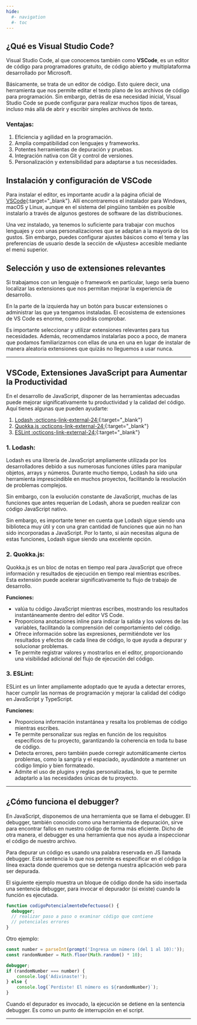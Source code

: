 ```yaml
---
hide:
  #- navigation
  #- toc
---
```


## **¿Qué es Visual Studio Code?**

Visual Studio Code, al que conocemos también como **VSCode**, es un editor de código para programadores gratuito, de código abierto y multiplataforma desarrollado por Microsoft.

Básicamente, se trata de un editor de código. Esto quiere decir, una herramienta que nos permite editar el texto plano de los archivos de código para programación. Sin embargo, detrás de esa necesidad inicial, Visual Studio Code se puede configurar para realizar muchos tipos de tareas, incluso más allá de abrir y escribir simples archivos de texto.

### **Ventajas:**

  1. Eficiencia y agilidad en la programación.
  2. Amplia compatibilidad con lenguajes y frameworks.
  3. Potentes herramientas de depuración y pruebas.
  4. Integración nativa con Git y control de versiones.
  5. Personalización y extensibilidad para adaptarse a tus necesidades.

## **Instalación y configuración de VSCode**

Para instalar el editor, es importante acudir a la página oficial de [VSCode](https://code.visualstudio.com){:target="_blank"}. Allí encontraremos el instalador para Windows, macOS y Linux, aunque en el sistema del pingüino también es posible instalarlo a través de algunos gestores de software de las distribuciones.

Una vez instalado, ya tenemos lo suficiente para trabajar con muchos lenguajes y con unas personalizaciones que se adaptan a la mayoría de los gustos. Sin embargo, puedes configurar ajustes básicos como el tema y las preferencias de usuario desde la sección de «Ajustes» accesible mediante el menú superior.

## **Selección y uso de extensiones relevantes**
Si trabajamos con un lenguaje o framework en particular, luego sería bueno localizar las extensiones que nos permitan mejorar la experiencia de desarrollo. 

En la parte de la izquierda hay un botón para buscar extensiones o administrar las que ya tengamos instaladas. El ecosistema de extensiones de VS Code es enorme, como podrás comprobar.

Es importante seleccionar y utilizar extensiones relevantes para tus necesidades. Además, recomendamos instalarlas poco a poco, de manera que podamos familiarizarnos con ellas de una en una en lugar de instalar de manera aleatoria extensiones que quizás no lleguemos a usar nunca.

***

## **VSCode, Extensiones JavaScript para Aumentar la Productividad**

En el desarrollo de JavaScript, disponer de las herramientas adecuadas puede mejorar significativamente tu productividad y la calidad del código. Aquí tienes algunas que pueden ayudarte:

  1. [Lodash :octicons-link-external-24:](https://lodash.com/){:target="_blank"}
  2. [Quokka.js :octicons-link-external-24:](https://quokkajs.com/){:target="_blank"}
  3. [ESLint :octicons-link-external-24:](https://es.eslint.org/play/){:target="_blank"}

### **1. Lodash:**

Lodash es una librería de JavaScript ampliamente utilizada por los desarrolladores debido a sus numerosas funciones útiles para manipular objetos, arrays y números. Durante mucho tiempo, Lodash ha sido una herramienta imprescindible en muchos proyectos, facilitando la resolución de problemas complejos.

Sin embargo, con la evolución constante de JavaScript, muchas de las funciones que antes requerían de Lodash, ahora se pueden realizar con código JavaScript nativo.

Sin embargo, es importante tener en cuenta que Lodash sigue siendo una biblioteca muy útil y con una gran cantidad de funciones que aún no han sido incorporadas a JavaScript. Por lo tanto, si aún necesitas alguna de estas funciones, Lodash sigue siendo una excelente opción.

### **2. Quokka.js:**

Quokka.js es un bloc de notas en tiempo real para JavaScript que ofrece información y resultados de ejecución en tiempo real mientras escribes. Esta extensión puede acelerar significativamente tu flujo de trabajo de desarrollo.

**Funciones:**

  - valúa tu código JavaScript mientras escribes, mostrando los resultados instantáneamente dentro del editor VS Code.
  - Proporciona anotaciones inline para indicar la salida y los valores de las variables, facilitando la comprensión del comportamiento del código.
  - Ofrece información sobre las expresiones, permitiéndote ver los resultados y efectos de cada línea de código, lo que ayuda a depurar y solucionar problemas.
  - Te permite registrar valores y mostrarlos en el editor, proporcionando una visibilidad adicional del flujo de ejecución del código.

### **3. ESLint:**

ESLint es un linter ampliamente adoptado que te ayuda a detectar errores, hacer cumplir las normas de programación y mejorar la calidad del código en JavaScript y TypeScript.

**Funciones:**

  - Proporciona información instantánea y resalta los problemas de código mientras escribes.
  - Te permite personalizar sus reglas en función de los requisitos específicos de tu proyecto, garantizando la coherencia en toda tu base de código.
  - Detecta errores, pero también puede corregir automáticamente ciertos problemas, como la sangría y el espaciado, ayudándote a mantener un código limpio y bien formateado.
  - Admite el uso de plugins y reglas personalizadas, lo que te permite adaptarlo a las necesidades únicas de tu proyecto.

***

## **¿Cómo funciona el debugger?**

En JavaScript, disponemos de una herramienta que se llama el debugger. El debugger, también conocido como una herramienta de depuración, sirve para encontrar fallos en nuestro código de forma más eficiente. Dicho de otra manera, el debugger es una herramienta que nos ayuda a inspeccionar el código de nuestro archivo.

Para depurar un código es usando una palabra reservada en JS llamada debugger. Esta sentencia lo que nos permite es especificar en el código la línea exacta donde queremos que se detenga nuestra aplicación web para ser depurada.

El siguiente ejemplo muestra un bloque de código donde ha sido insertada una sentencia debugger, para invocar el depurador (si existe) cuando la función es ejecutada.

```js linenums="1" title="javascript"
function codigoPotencialmenteDefectuoso() {
  debugger;
  // realizar paso a paso o examinar código que contiene
  // potenciales errores
}
```

Otro ejemplo:

```js linenums="1" title="javascript"
const number = parseInt(prompt('Ingresa un número (del 1 al 10):'));
const randomNumber = Math.floor(Math.random() * 10);

debugger;
if (randomNumber === number) {
    console.log('Adivinaste!');
} else {
    console.log(`Perdiste! El número es ${randomNumber}`);
}
```

Cuando el depurador es invocado, la ejecución se detiene en la sentencia debugger. Es como un punto de interrupción en el script.

***

<br>

